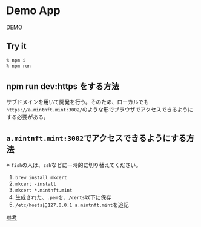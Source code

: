 # Demo App

[DEMO](https://annapurna-demo.vercel.app/)

## Try it

```bash
% npm i
% npm run
```

## npm run dev:https をする方法

サブドメインを用いて開発を行う。そのため、ローカルでも`https://a.mintnft.mint:3002/`のような形でブラウザでアクセスできるようにする必要がある。

## `a.mintnft.mint:3002`でアクセスできるようにする方法

※ `fish`の人は、`zsh`などに一時的に切り替えてください。

1. `brew install mkcert`
1. `mkcert -install`
1. `mkcert *.mintnft.mint`
1. 生成された、`.pem`を、`/certs`以下に保存
1. `/etc/hosts`に`127.0.0.1 a.mintnft.mint`を追記

[参考](https://web.dev/how-to-use-local-https/)

